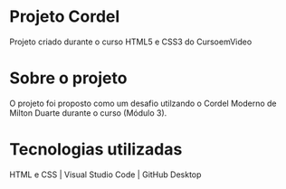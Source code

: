 <h1> Projeto Cordel</h1>
Projeto criado durante o curso HTML5 e CSS3 do CursoemVideo
 
 <h1>Sobre o projeto</h1>
 O projeto foi proposto como um desafio utilzando o Cordel Moderno de Milton Duarte durante o curso (Módulo 3).

<h1>Tecnologias utilizadas</h1>
HTML e CSS |
Visual Studio Code |
GitHub Desktop
